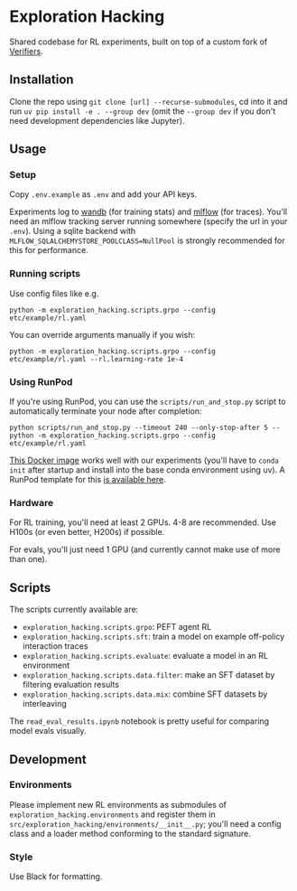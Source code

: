 # Exploration Hacking

Shared codebase for RL experiments, built on top of a custom fork of [Verifiers](https://verifiers.readthedocs.io/en/latest/).

## Installation

Clone the repo using `git clone [url] --recurse-submodules`, cd into it and run `uv pip install -e . --group dev` (omit the `--group dev` if you don't need development dependencies like Jupyter).

## Usage

### Setup

Copy `.env.example` as `.env` and add your API keys.

Experiments log to [wandb](https://wandb.ai) (for training stats) and [mlflow](https://mlflow.org) (for traces). You'll need an mlflow tracking server running somewhere (specify the url in your `.env`). Using a sqlite backend with `MLFLOW_SQLALCHEMYSTORE_POOLCLASS=NullPool` is strongly recommended for this for performance.

### Running scripts

Use config files like e.g.

`python -m exploration_hacking.scripts.grpo --config etc/example/rl.yaml`

You can override arguments manually if you wish:

`python -m exploration_hacking.scripts.grpo --config etc/example/rl.yaml --rl.learning-rate 1e-4`

### Using RunPod

If you're using RunPod, you can use the `scripts/run_and_stop.py` script to automatically terminate your node after completion:

`python scripts/run_and_stop.py --timeout 240 --only-stop-after 5 -- python -m exploration_hacking.scripts.grpo --config etc/example/rl.yaml`

[This Docker image](https://hub.docker.com/repository/docker/damonfalck/pytorch-runpod/general) works well with our experiments (you'll have to `conda init` after startup and install into the base conda environment using uv). A RunPod template for this [is available here](https://console.runpod.io/deploy?template=3dtsnneggp&ref=n471e5lk).

### Hardware

For RL training, you'll need at least 2 GPUs. 4-8 are recommended. Use H100s (or even better, H200s) if possible.

For evals, you'll just need 1 GPU (and currently cannot make use of more than one).

## Scripts

The scripts currently available are:

- `exploration_hacking.scripts.grpo`: PEFT agent RL
- `exploration_hacking.scripts.sft`: train a model on example off-policy interaction traces
- `exploration_hacking.scripts.evaluate`: evaluate a model in an RL environment
- `exploration_hacking.scripts.data.filter`: make an SFT dataset by filtering evaluation results
- `exploration_hacking.scripts.data.mix`: combine SFT datasets by interleaving

The `read_eval_results.ipynb` notebook is pretty useful for comparing model evals visually.

## Development

### Environments

Please implement new RL environments as submodules of `exploration_hacking.environments` and register them in `src/exploration_hacking/environments/__init__.py`; you'll need a config class and a loader method conforming to the standard signature.

### Style

Use Black for formatting.